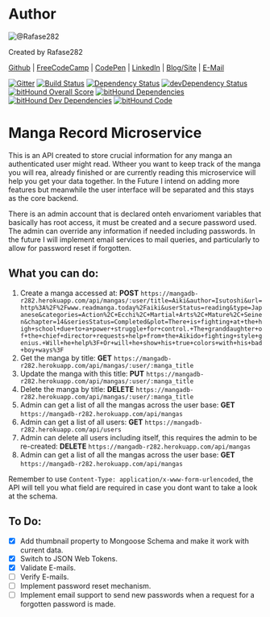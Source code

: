 # Author
![@Rafase282](https://avatars0.githubusercontent.com/Rafase282?&s=128)

Created by Rafase282

[Github](https://github.com/Rafase282) | [FreeCodeCamp](http://www.freecodecamp.com/rafase282) | [CodePen](http://codepen.io/Rafase282/) | [LinkedIn](https://www.linkedin.com/in/rafase282) | [Blog/Site](https://rafase282.wordpress.com/) | [E-Mail](mailto:rafase282@gmail.com)

[![Gitter](https://badges.gitter.im/Rafase282/Mangadb.svg)](https://gitter.im/Rafase282/Mangadb?utm_source=badge&utm_medium=badge&utm_campaign=pr-badge)
[![Build Status](https://travis-ci.org/Rafase282/Mangadb.svg?branch=master)](https://travis-ci.org/Rafase282/Mangadb)
[![Dependency Status](https://david-dm.org/Rafase282/Mangadb.svg)](https://david-dm.org/Rafase282/Mangadb)
[![devDependency Status](https://david-dm.org/Rafase282/Mangadb/dev-status.svg)](https://david-dm.org/Rafase282/Mangadb#info=devDependencies)
[![bitHound Overall Score](https://www.bithound.io/github/Rafase282/Mangadb/badges/score.svg)](https://www.bithound.io/github/Rafase282/Mangadb)
[![bitHound Dependencies](https://www.bithound.io/github/Rafase282/Mangadb/badges/dependencies.svg)](https://www.bithound.io/github/Rafase282/Mangadb/master/dependencies/npm)
[![bitHound Dev Dependencies](https://www.bithound.io/github/Rafase282/Mangadb/badges/devDependencies.svg)](https://www.bithound.io/github/Rafase282/Mangadb/master/dependencies/npm)
[![bitHound Code](https://www.bithound.io/github/Rafase282/Mangadb/badges/code.svg)](https://www.bithound.io/github/Rafase282/Mangadb)
# Manga Record Microservice
This is an API created to store crucial information for any manga an authenticated user might read. Wtheer you want to keep track of the manga you will rea, already finished or are currently reading this microservice will help you get your data together. In the Future I intend on adding more features but meanwhile the user interface will be separated and this stays as the core backend.

There is an admin account that is declared onteh envarioment variables that basically has root access, it must be created and a secure password used. The admin can override any information if needed including passwords. In the future I will implement email services to mail queries, and particularly to allow for password reset if forgotten.

## What you can do:
1. Create a manga accessed at: **POST** `https://mangadb-r282.herokuapp.com/api/mangas/:user/title=Aiki&author=Isutoshi&url=http%3A%2F%2Fwww.readmanga.today%2Faiki&userStatus=reading&type=Japanese&categories=Action%2C+Ecchi%2C+Martial+Arts%2C+Mature%2C+Seinen&chapter=14&seriesStatus=Completed&plot=There+is+fighting+at+the+high+school+due+to+a+power+struggle+for+control.+The+granddaughter+of+the+chief+director+requests+help+from+the+Aikido+fighting+style+genius.+Will+he+help%3F+Or+will+he+show+his+true+colors+with+his+bad+boy+ways%3F`
2. Get the manga by title: **GET** `https://mangadb-r282.herokuapp.com/api/mangas/:user/:manga_title`
3. Update the manga with this title: **PUT** `https://mangadb-r282.herokuapp.com/api/mangas/:user/:manga_title`
4. Delete the manga by title: **DELETE** `https://mangadb-r282.herokuapp.com/api/mangas/:user/:manga_title`
5. Admin can get a list of all the mangas across the user base: **GET** `https://mangadb-r282.herokuapp.com/api/mangas`
6. Admin can get a list of all users: **GET** `https://mangadb-r282.herokuapp.com/api/users`
7. Admin can delete all users including itself, this requires the admin to be re-created: **DELETE** `https://mangadb-r282.herokuapp.com/api/mangas`
8. Admin can get a list of all the mangas across the user base: **GET** `https://mangadb-r282.herokuapp.com/api/mangas`

Remember to use `Content-Type: application/x-www-form-urlencoded`, the API will tell you what field are required in case you dont want to take a look at the schema.

## To Do:
- [X] Add thumbnail property to Mongoose Schema and make it work with current data.
- [X] Switch to JSON Web Tokens.
- [X] Validate E-mails.
- [ ] Verify E-mails.
- [ ] Implement password reset mechanism.
- [ ] Implement email support to send new passwords when a request for a forgotten password is made.
